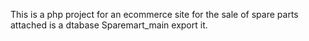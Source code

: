 This is a php project for an ecommerce site for the sale of spare parts
attached is a dtabase Sparemart_main export it.